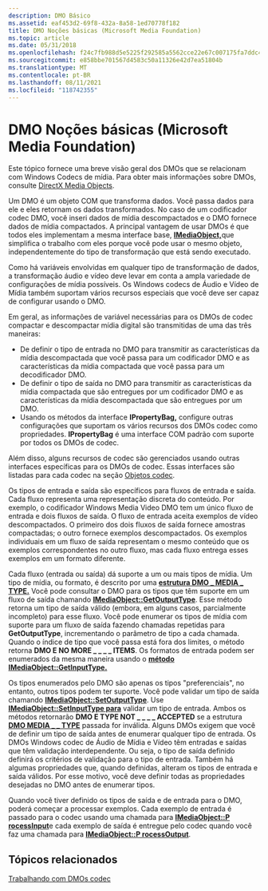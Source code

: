 ```yaml
---
description: DMO Básico
ms.assetid: eaf453d2-69f8-432a-8a58-1ed70778f182
title: DMO Noções básicas (Microsoft Media Foundation)
ms.topic: article
ms.date: 05/31/2018
ms.openlocfilehash: f24c7fb988d5e5225f292585a5562cce22e67c007175fa7ddc4cd86e40ec1d18
ms.sourcegitcommit: e858bbe701567d4583c50a11326e42d7ea51804b
ms.translationtype: MT
ms.contentlocale: pt-BR
ms.lasthandoff: 08/11/2021
ms.locfileid: "118742355"
---
```

# <a name="dmo-basics-microsoft-media-foundation"></a>DMO Noções básicas (Microsoft Media Foundation)

Este tópico fornece uma breve visão geral dos DMOs que se relacionam com Windows Codecs de mídia. Para obter mais informações sobre DMOs, consulte [DirectX Media Objects](../directshow/directx-media-objects.md).

Um DMO é um objeto COM que transforma dados. Você passa dados para ele e eles retornam os dados transformados. No caso de um codificador codec DMO, você inseri dados de mídia descompactados e o DMO fornece dados de mídia compactados. A principal vantagem de usar DMOs é que todos eles implementam a mesma interface base, [**IMediaObject,**](/previous-versions/windows/desktop/api/mediaobj/nn-mediaobj-imediaobject)que simplifica o trabalho com eles porque você pode usar o mesmo objeto, independentemente do tipo de transformação que está sendo executado.

Como há variáveis envolvidas em qualquer tipo de transformação de dados, a transformação áudio e vídeo deve levar em conta a ampla variedade de configurações de mídia possíveis. Os Windows codecs de Áudio e Vídeo de Mídia também suportam vários recursos especiais que você deve ser capaz de configurar usando o DMO.

Em geral, as informações de variável necessárias para os DMOs de codec compactar e descompactar mídia digital são transmitidas de uma das três maneiras:

-   De definir o tipo de entrada no DMO para transmitir as características da mídia descompactada que você passa para um codificador DMO e as características da mídia compactada que você passa para um decodificador DMO.
-   De definir o tipo de saída no DMO para transmitir as características da mídia compactada que são entregues por um codificador DMO e as características da mídia descompactada que são entregues por um DMO.
-   Usando os métodos da interface **IPropertyBag,** configure outras configurações que suportam os vários recursos dos DMOs codec como propriedades. **IPropertyBag** é uma interface COM padrão com suporte por todos os DMOs de codec.

Além disso, alguns recursos de codec são gerenciados usando outras interfaces específicas para os DMOs de codec. Essas interfaces são listadas para cada codec na seção [Objetos codec](codecobjects.md).

Os tipos de entrada e saída são específicos para fluxos de entrada e saída. Cada fluxo representa uma representação discreta do conteúdo. Por exemplo, o codificador Windows Media Video DMO tem um único fluxo de entrada e dois fluxos de saída. O fluxo de entrada aceita exemplos de vídeo descompactados. O primeiro dos dois fluxos de saída fornece amostras compactadas; o outro fornece exemplos descompactados. Os exemplos individuais em um fluxo de saída representam o mesmo conteúdo que os exemplos correspondentes no outro fluxo, mas cada fluxo entrega esses exemplos em um formato diferente.

Cada fluxo (entrada ou saída) dá suporte a um ou mais tipos de mídia. Um tipo de mídia, ou formato, é descrito por uma [**estrutura DMO \_ MEDIA \_ TYPE.**](/previous-versions/windows/desktop/api/mediaobj/ns-mediaobj-dmo_media_type) Você pode consultar o DMO para os tipos que têm suporte em um fluxo de saída chamando [**IMediaObject::GetOutputType**](/previous-versions/windows/desktop/api/mediaobj/nf-mediaobj-imediaobject-getoutputtype). Esse método retorna um tipo de saída válido (embora, em alguns casos, parcialmente incompleto) para esse fluxo. Você pode enumerar os tipos de mídia com suporte para um fluxo de saída fazendo chamadas repetidas para **GetOutputType**, incrementando o parâmetro de tipo a cada chamada. Quando o índice de tipo que você passa está fora dos limites, o método retorna **DMO E NO MORE \_ \_ \_ \_ ITEMS**. Os formatos de entrada podem ser enumerados da mesma maneira usando o [**método IMediaObject::GetInputType.**](/previous-versions/windows/desktop/api/mediaobj/nf-mediaobj-imediaobject-getinputtype)

Os tipos enumerados pelo DMO são apenas os tipos "preferenciais", no entanto, outros tipos podem ter suporte. Você pode validar um tipo de saída chamando [**IMediaObject::SetOutputType**](/previous-versions/windows/desktop/api/mediaobj/nf-mediaobj-imediaobject-setoutputtype). Use [**IMediaObject::SetInputType para**](/previous-versions/windows/desktop/api/mediaobj/nf-mediaobj-imediaobject-setinputtype) validar um tipo de entrada. Ambos os métodos retornarão **DMO E TYPE NOT \_ \_ \_ \_ ACCEPTED** se a estrutura [**DMO MEDIA \_ \_ TYPE**](/previous-versions/windows/desktop/api/mediaobj/ns-mediaobj-dmo_media_type) passada for inválida. Alguns DMOs exigem que você de definir um tipo de saída antes de enumerar qualquer tipo de entrada. Os DMOs Windows codec de Áudio de Mídia e Vídeo têm entradas e saídas que têm validação interdependente. Ou seja, o tipo de saída definido definirá os critérios de validação para o tipo de entrada. Também há algumas propriedades que, quando definidas, alteram os tipos de entrada e saída válidos. Por esse motivo, você deve definir todas as propriedades desejadas no DMO antes de enumerar tipos.

Quando você tiver definido os tipos de saída e de entrada para o DMO, poderá começar a processar exemplos. Cada exemplo de entrada é passado para o codec usando uma chamada para [**IMediaObject::P rocessInput**](/previous-versions/windows/desktop/api/mediaobj/nf-mediaobj-imediaobject-processinput)e cada exemplo de saída é entregue pelo codec quando você faz uma chamada para [**IMediaObject::P rocessOutput**](/previous-versions/windows/desktop/api/mediaobj/nf-mediaobj-imediaobject-processoutput).

## <a name="related-topics"></a>Tópicos relacionados

<dl> <dt>

[Trabalhando com DMOs codec](workingwithcodecdmos.md)
</dt> </dl>

 

 
